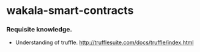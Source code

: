 # wakala-smart-contracts

### Requisite knowledge.
- Understanding of truffle.
    http://trufflesuite.com/docs/truffle/index.html
